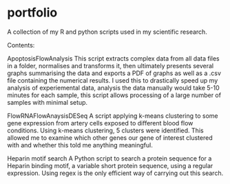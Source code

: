 # portfolio
A collection of my R and python scripts used in my scientific research. 

Contents:

ApoptosisFlowAnalysis
  This script extracts complex data from all data files in a folder, normalises and transforms it, then ultimately presents several graphs summarising the data and exports a PDF of graphs as well as a .csv file containing the numerical results. I used this to drastically speed up my analysis of experiemental data, analysis the data manually would take 5-10 minutes for each sample, this script allows processing of a large number of samples with minimal setup. 

FlowRNAFlowAnaysisDESeq
  A script applying k-means clustering to some gene expression from artery cells exposed to different blood flow conditions. Using k-means clustering, 5 clusters were identified. This allowed me to examine which other genes our gene of interest clustered with and whether this told me anything meaningful. 

Heparin motif search
  A Python script to search a protein sequence for a Heparin binding motif, a variable short protein sequence, using a regular expression. Using regex is the only efficient way of carrying out this search. 
